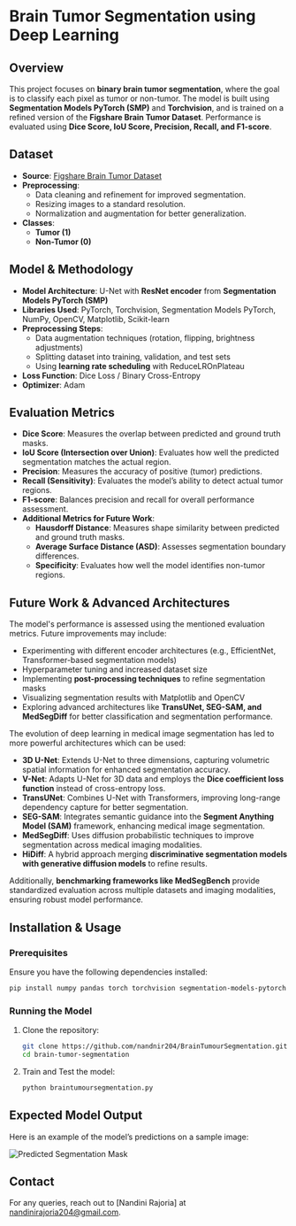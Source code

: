 # Brain Tumor Segmentation using Deep Learning

## Overview
This project focuses on **binary brain tumor segmentation**, where the goal is to classify each pixel as tumor or non-tumor. The model is built using **Segmentation Models PyTorch (SMP)** and **Torchvision**, and is trained on a refined version of the **Figshare Brain Tumor Dataset**. Performance is evaluated using **Dice Score, IoU Score, Precision, Recall, and F1-score**.

## Dataset
- **Source**: [Figshare Brain Tumor Dataset](https://figshare.com/articles/dataset/brain_tumor_dataset/1512427)
- **Preprocessing**:
  - Data cleaning and refinement for improved segmentation.
  - Resizing images to a standard resolution.
  - Normalization and augmentation for better generalization.
- **Classes**:
  - **Tumor (1)**
  - **Non-Tumor (0)**

## Model & Methodology
- **Model Architecture**: U-Net with **ResNet encoder** from **Segmentation Models PyTorch (SMP)**
- **Libraries Used**: PyTorch, Torchvision, Segmentation Models PyTorch, NumPy, OpenCV, Matplotlib, Scikit-learn
- **Preprocessing Steps**:
  - Data augmentation techniques (rotation, flipping, brightness adjustments)
  - Splitting dataset into training, validation, and test sets
  - Using **learning rate scheduling** with ReduceLROnPlateau
- **Loss Function**: Dice Loss / Binary Cross-Entropy
- **Optimizer**: Adam

## Evaluation Metrics
- **Dice Score**: Measures the overlap between predicted and ground truth masks.
- **IoU Score (Intersection over Union)**: Evaluates how well the predicted segmentation matches the actual region.
- **Precision**: Measures the accuracy of positive (tumor) predictions.
- **Recall (Sensitivity)**: Evaluates the model’s ability to detect actual tumor regions.
- **F1-score**: Balances precision and recall for overall performance assessment.
- **Additional Metrics for Future Work**:
  - **Hausdorff Distance**: Measures shape similarity between predicted and ground truth masks.
  - **Average Surface Distance (ASD)**: Assesses segmentation boundary differences.
  - **Specificity**: Evaluates how well the model identifies non-tumor regions.

## Future Work & Advanced Architectures
The model's performance is assessed using the mentioned evaluation metrics. Future improvements may include:
- Experimenting with different encoder architectures (e.g., EfficientNet, Transformer-based segmentation models)
- Hyperparameter tuning and increased dataset size
- Implementing **post-processing techniques** to refine segmentation masks
- Visualizing segmentation results with Matplotlib and OpenCV
- Exploring advanced architectures like **TransUNet, SEG-SAM, and MedSegDiff** for better classification and segmentation performance.

The evolution of deep learning in medical image segmentation has led to more powerful architectures which can be used:

- **3D U-Net**: Extends U-Net to three dimensions, capturing volumetric spatial information for enhanced segmentation accuracy.
- **V-Net**: Adapts U-Net for 3D data and employs the **Dice coefficient loss function** instead of cross-entropy loss.
- **TransUNet**: Combines U-Net with Transformers, improving long-range dependency capture for better segmentation.
- **SEG-SAM**: Integrates semantic guidance into the **Segment Anything Model (SAM)** framework, enhancing medical image segmentation.
- **MedSegDiff**: Uses diffusion probabilistic techniques to improve segmentation across medical imaging modalities.
- **HiDiff**: A hybrid approach merging **discriminative segmentation models with generative diffusion models** to refine results.

Additionally, **benchmarking frameworks like MedSegBench** provide standardized evaluation across multiple datasets and imaging modalities, ensuring robust model performance.

## Installation & Usage
### Prerequisites
Ensure you have the following dependencies installed:
```bash
pip install numpy pandas torch torchvision segmentation-models-pytorch opencv-python matplotlib
```

### Running the Model
1. Clone the repository:
   ```bash
   git clone https://github.com/nandnir204/BrainTumourSegmentation.git
   cd brain-tumor-segmentation
   ```
2. Train and Test the model:
   ```bash
   python braintumoursegmentation.py
   ```
## Expected Model Output

Here is an example of the model’s predictions on a sample image:

![Predicted Segmentation Mask](outputs/segmentation_images.png)

## Contact
For any queries, reach out to [Nandini Rajoria] at nandinirajoria204@gmail.com.

